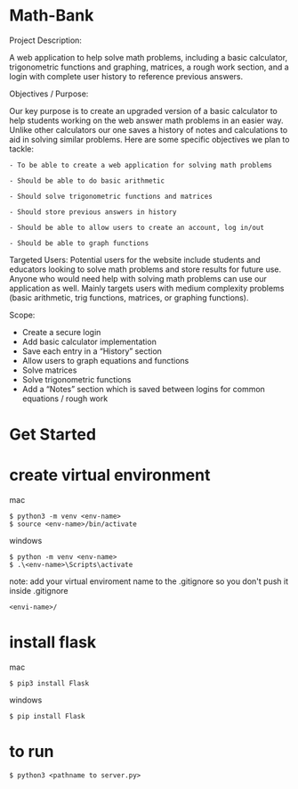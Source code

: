 # Math-Bank

Project Description:

A web application to help solve math problems, including a basic calculator, trigonometric functions and graphing, matrices, a rough work section, and a login with complete user history to reference previous answers.

Objectives / Purpose:

Our key purpose is to create an upgraded version of a basic calculator to help students working on the web answer math problems in an easier way. Unlike other calculators our one saves a history of notes and calculations to aid in solving similar problems. Here are some specific objectives we plan to tackle:

    - To be able to create a web application for solving math problems

    - Should be able to do basic arithmetic

    - Should solve trigonometric functions and matrices

    - Should store previous answers in history

    - Should be able to allow users to create an account, log in/out

    - Should be able to graph functions

Targeted Users:
Potential users for the website include students and educators looking to solve math problems and store results for future use. Anyone who would need help with solving math problems can use our application as well. Mainly targets users with medium complexity problems (basic arithmetic, trig functions, matrices, or graphing functions).

Scope:

- Create a secure login
- Add basic calculator implementation
- Save each entry in a “History” section
- Allow users to graph equations and functions
- Solve matrices
- Solve trigonometric functions
- Add a “Notes” section which is saved between logins for common equations / rough work

# Get Started

# create virtual environment

mac

```
$ python3 -m venv <env-name>
$ source <env-name>/bin/activate
```

windows

```
$ python -m venv <env-name>
$ .\<env-name>\Scripts\activate
```

note: add your virtual enviroment name to the .gitignore so you don't push it
inside .gitignore

```
<envi-name>/
```

# install flask

mac

```
$ pip3 install Flask
```

windows

```
$ pip install Flask
```

# to run

```
$ python3 <pathname to server.py>
```
